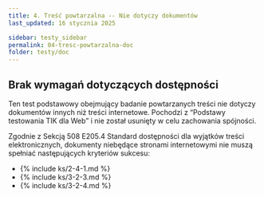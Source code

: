 ```yaml
---
title: 4. Treść powtarzalna -- Nie dotyczy dokumentów
last_updated: 16 stycznia 2025

sidebar: testy_sidebar
permalink: 04-tresc-powtarzalna-doc
folder: testy/doc
---
```


## Brak wymagań dotyczących dostępności

Ten test podstawowy obejmujący badanie powtarzanych treści nie dotyczy dokumentów innych niż treści internetowe. Pochodzi z <q>Podstawy testowania TIK dla Web</q> i nie został usunięty w celu zachowania spójności.

Zgodnie z Sekcją 508 E205.4 Standard dostępności dla wyjątków treści elektronicznych, dokumenty niebędące stronami internetowymi nie muszą spełniać następujących kryteriów sukcesu:

- {% include ks/2-4-1.md %}  
- {% include ks/3-2-3.md %}  
- {% include ks/3-2-4.md %}


